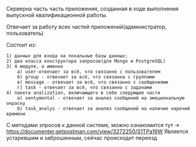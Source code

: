 Серверна часть часть приложения, созданная в ходе выполнения выпускной квалификационной работы.

Отвечает за работу всех частей приложений(администратор, пользователь)

Состоит из:

    1) данных для входа на локальные базы данных;
    2) два класса конструктора запросов(для Mongo и PostgreSQL)
    3) 4 модуля, а именно
        а) user-отвечает за всё, что связанно с пользователем
        б) group - отвечает за всё, что связанна с группами
        в) message - отвечает за всё, что связанно с сообщениями
        г) task - отвечает за всё, что связанно с задачами
    4) пакета analization, включающего в себе следующие части
		а) sentymental - отвечает за анализ сообщений на эмоциональную окраску
		б) task_analys - отвечает за анализ сообщений на наличие наречий времени

С методами зпросов к данной системе, можно ознакомится тут -> https://documenter.getpostman.com/view/3272250/S1TPa19W 
Является устаревшим и заброшенным, сейчас происходит переезд

